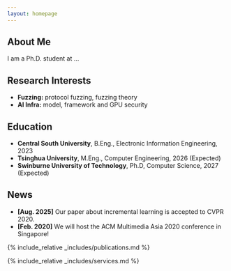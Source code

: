 ```yaml
---
layout: homepage
---
```


## About Me

I am a Ph.D. student at ...

## Research Interests

- **Fuzzing:** protocol fuzzing, fuzzing theory
- **AI Infra:**  model, framework and GPU security

## Education

- **Central South University**, B.Eng., Electronic Information Engineering, 2023
- **Tsinghua University**, M.Eng., Computer Engineering, 2026 (Expected)
- **Swinburne University of Technology**, Ph.D, Computer Science, 2027 (Expected)

## News

- **[Aug. 2025]** Our paper about incremental learning is accepted to CVPR 2020.
- **[Feb. 2020]** We will host the ACM Multimedia Asia 2020 conference in Singapore!

{% include_relative _includes/publications.md %}

{% include_relative _includes/services.md %}
